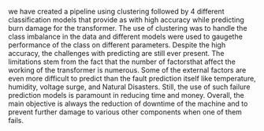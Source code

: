 we have created a pipeline using clustering followed by 4 different classification models that provide as with high accuracy while predicting burn damage for the transformer. The use of clustering was to handle the class imbalance in the data and different models were used to gaugethe performance of the class on different parameters. Despite the high accuracy, the challenges with predicting are still ever present. The limitations stem from the fact that the number of factorsthat affect the working of the transformer is numerous. Some of the external factors are even more difficult to predict than the fault prediction itself like temperature, humidity, voltage surge, and Natural Disasters. Still, the use of such failure prediction models is paramount in reducing time and money. Overall, the main objective is always the reduction of downtime of the machine and to prevent further damage to various other components when one of them fails.



